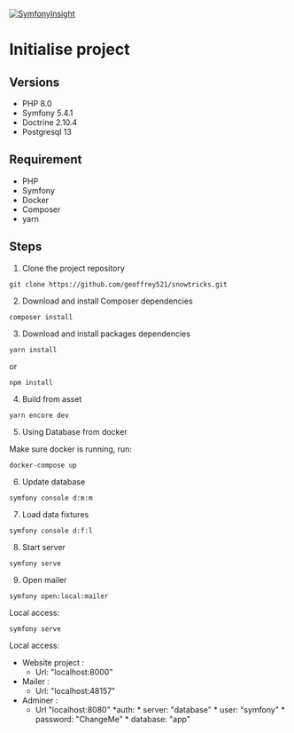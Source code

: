 [![SymfonyInsight](https://insight.symfony.com/projects/6a39a599-b148-46c8-9e81-d9e3de522820/big.svg)](https://insight.symfony.com/projects/6a39a599-b148-46c8-9e81-d9e3de522820)

# Initialise project

## Versions
* PHP 8.0
* Symfony 5.4.1
* Doctrine 2.10.4
* Postgresql 13

## Requirement
* PHP
* Symfony 
* Docker
* Composer
* yarn

## Steps

1. Clone the project repository

````
git clone https://github.com/geoffrey521/snowtricks.git
````

2. Download and install Composer dependencies

```
composer install
```

3. Download and install packages dependencies

````
yarn install
````

or

````
npm install
````

4. Build from asset

````
yarn encore dev
````

5. Using Database from docker

Make sure docker is running, run:

````
docker-compose up
````

6. Update database

````
symfony console d:m:m 
````

7. Load data fixtures

````
symfony console d:f:l
````
8. Start server

````
symfony serve
````
9. Open mailer

````
symfony open:local:mailer
````


Local access:

````
symfony serve
````

Local access:

* Website project : 
  * Url: "localhost:8000"
* Mailer : 
  * Url: "localhost:48157"
* Adminer : 
  * Url "localhost:8080"
     *auth:
        * server: "database"
        * user: "symfony"
        * password: "ChangeMe"
        * database: "app"

